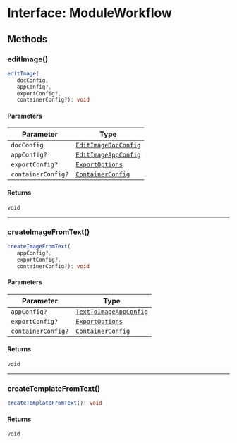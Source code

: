 # Interface: ModuleWorkflow

## Methods

### editImage()

```ts
editImage(
   docConfig, 
   appConfig?, 
   exportConfig?, 
   containerConfig?): void
```

#### Parameters

| Parameter          | Type                                                                                                               |
| ------------------ | ------------------------------------------------------------------------------------------------------------------ |
| `docConfig`        | [`EditImageDocConfig`](../../../../../../shared/src/types/module/DocConfig.types/interfaces/EditImageDocConfig.md) |
| `appConfig?`       | [`EditImageAppConfig`](../../../../../../shared/src/types/module/AppConfig.types/interfaces/EditImageAppConfig.md) |
| `exportConfig?`    | [`ExportOptions`](../../../../../../shared/src/types/ExportConfig.types/type-aliases/ExportOptions.md)             |
| `containerConfig?` | [`ContainerConfig`](../../../../../../shared/src/types/ContainerConfig.types/type-aliases/ContainerConfig.md)      |

#### Returns

`void`

<hr />

### createImageFromText()

```ts
createImageFromText(
   appConfig?, 
   exportConfig?, 
   containerConfig?): void
```

#### Parameters

| Parameter          | Type                                                                                                                   |
| ------------------ | ---------------------------------------------------------------------------------------------------------------------- |
| `appConfig?`       | [`TextToImageAppConfig`](../../../../../../shared/src/types/module/AppConfig.types/interfaces/TextToImageAppConfig.md) |
| `exportConfig?`    | [`ExportOptions`](../../../../../../shared/src/types/ExportConfig.types/type-aliases/ExportOptions.md)                 |
| `containerConfig?` | [`ContainerConfig`](../../../../../../shared/src/types/ContainerConfig.types/type-aliases/ContainerConfig.md)          |

#### Returns

`void`

<hr />

### createTemplateFromText()

```ts
createTemplateFromText(): void
```

#### Returns

`void`
